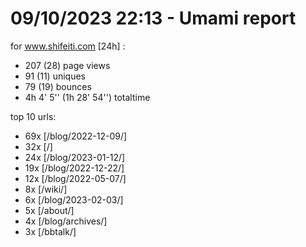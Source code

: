 # 09/10/2023 22:13 - Umami report
for www.shifeiti.com [24h] :

 - 207 (28) page views
 - 91 (11) uniques
 - 79 (19) bounces
 - 4h 4' 5'' (1h 28' 54'') totaltime


top 10 urls:
 - 69x [/blog/2022-12-09/]
 - 32x [/]
 - 24x [/blog/2023-01-12/]
 - 19x [/blog/2022-12-22/]
 - 12x [/blog/2022-05-07/]
 - 8x [/wiki/]
 - 6x [/blog/2023-02-03/]
 - 5x [/about/]
 - 4x [/blog/archives/]
 - 3x [/bbtalk/]


